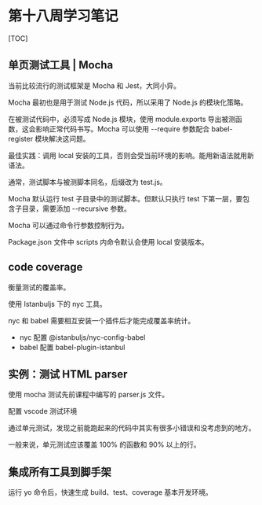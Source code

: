 # 第十八周学习笔记

[TOC]

## 单页测试工具 | Mocha
当前比较流行的测试框架是 Mocha 和 Jest，大同小异。

Mocha 最初也是用于测试 Node.js 代码，所以采用了 Node.js 的模块化策略。

在被测试代码中，必须写成 Node.js 模块，使用 module.exports 导出被测函数，这会影响正常代码书写。Mocha 可以使用 --require 参数配合 babel-register 模块解决这问题。

最佳实践：调用 local 安装的工具，否则会受当前环境的影响。能用新语法就用新语法。

通常，测试脚本与被测脚本同名，后缀改为 test.js。

Mocha 默认运行 test 子目录中的测试脚本。但默认只执行 test 下第一层，要包含子目录，需要添加 --recursive 参数。

Mocha 可以通过命令行参数控制行为。

Package.json 文件中 scripts 内命令默认会使用 local 安装版本。

## code coverage
衡量测试的覆盖率。

使用 Istanbuljs 下的 nyc 工具。

nyc 和 babel 需要相互安装一个插件后才能完成覆盖率统计。
- nyc 配置 @istanbuljs/nyc-config-babel
- babel 配置 babel-plugin-istanbul



## 实例：测试 HTML parser
使用 mocha 测试先前课程中编写的 parser.js 文件。

配置 vscode 测试环境

通过单元测试，发现之前能跑起来的代码中其实有很多小错误和没考虑到的地方。

一般来说，单元测试应该覆盖 100% 的函数和 90% 以上的行。


## 集成所有工具到脚手架
运行 yo 命令后，快速生成 build、test、coverage 基本开发环境。


